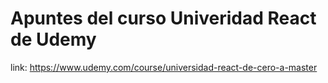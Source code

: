 # Apuntes del curso Univeridad React de Udemy

link: https://www.udemy.com/course/universidad-react-de-cero-a-master
